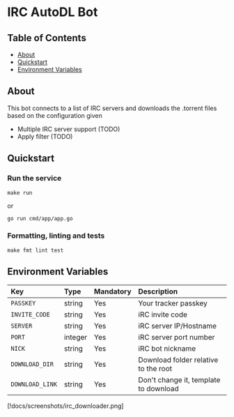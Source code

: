 # IRC AutoDL Bot

## Table of Contents
* [About](#about)
* [Quickstart](#quickstart)
* [Environment Variables](#environment-variables)

## About
This bot connects to a list of IRC servers and downloads the .torrent files based on the configuration given

- Multiple IRC server support (TODO)
- Apply filter (TODO)

## Quickstart
### Run the service
```
make run
```

or

```
go run cmd/app/app.go
```

### Formatting, linting and tests
```
make fmt lint test
```

## Environment Variables

| Key               | Type   | Mandatory | Description               |
|:------------------|:-------|:----------|:--------------------------|
| `PASSKEY`         | string | Yes       | Your tracker passkey      |
| `INVITE_CODE`     | string | Yes       | iRC invite code           |
| `SERVER`          | string | Yes       | iRC server IP/Hostname    |
| `PORT`            | integer| Yes       | iRC server port number    |
| `NICK`            | string | Yes       | iRC bot nickname          |
| `DOWNLOAD_DIR`    | string | Yes       | Download folder relative to the root  |
| `DOWNLOAD_LINK`   | string | Yes       | Don't change it, template to download |

[!docs/screenshots/irc_downloader.png]